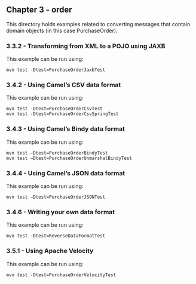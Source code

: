 Chapter 3 - order
----------------

This directory holds examples related to converting messages that contain domain objects (in this case PurchaseOrder).

### 3.3.2 - Transforming from XML to a POJO using JAXB

This example can be run using:

    mvn test -Dtest=PurchaseOrderJaxbTest

### 3.4.2 - Using Camel’s CSV data format

This example can be run using:

    mvn test -Dtest=PurchaseOrderCsvTest
    mvn test -Dtest=PurchaseOrderCsvSpringTest

### 3.4.3 - Using Camel’s Bindy data format
 
 This example can be run using:
 
    mvn test –Dtest=PurchaseOrderBindyTest
    mvn test –Dtest=PurchaseOrderUnmarshalBindyTest
    
### 3.4.4 - Using Camel’s JSON data format
 
 This example can be run using:
 
    mvn test –Dtest=PurchaseOrderJSONTest
    
### 3.4.6 - Writing your own data format
 
 This example can be run using:
 
    mvn test –Dtest=ReverseDataFormatTest
    
### 3.5.1 - Using Apache Velocity
 
 This example can be run using:
 
    mvn test -Dtest=PurchaseOrderVelocityTest        